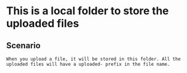 # This is a local folder to store the uploaded files

## Scenario

    When you upload a file, it will be stored in this folder. All the uploaded files will have a uploaded- prefix in the file name.
